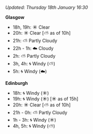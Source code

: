 *Updated: Thursday 18th January 16:30*

**Glasgow**

* 18h, 19h: :sunny: Clear
* 20h: :sunny: Clear [:partly_sunny: as of 10h]
* 21h: :partly_sunny: Partly Cloudy
* 22h - 1h: :cloud: Cloudy
* 2h: :partly_sunny: Partly Cloudy
* 3h, 4h: :cyclone: Windy (:partly_sunny:)
* 5h: :cyclone: Windy (:cloud:)

**Edinburgh**

* 18h: :cyclone: Windy (:sunny:)
* 19h: :cyclone: Windy (:sunny:) [:sunny: as of 15h]
* 20h: :sunny: Clear [:partly_sunny: as of 10h]
* 21h - 0h: :partly_sunny: Partly Cloudy
* 1h - 3h: :cyclone: Windy (:sunny:)
* 4h, 5h: :cyclone: Windy (:partly_sunny:)
